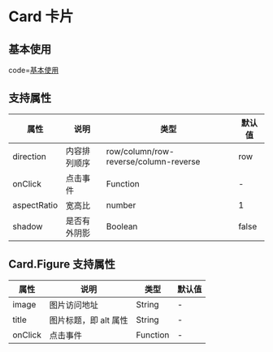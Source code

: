 # Card 卡片

## 基本使用

code=[基本使用](card)

## 支持属性

| 属性        | 说明         | 类型                                  | 默认值 |
| ----------- | ------------ | ------------------------------------- | ------ |
| direction   | 内容排列顺序 | row/column/row-reverse/column-reverse | row    |
| onClick     | 点击事件     | Function                              | -      |
| aspectRatio | 宽高比       | number                                | 1      |
| shadow      | 是否有外阴影 | Boolean                               | false  |

## Card.Figure 支持属性

| 属性    | 说明                  | 类型     | 默认值 |
| ------- | --------------------- | -------- | ------ |
| image   | 图片访问地址          | String   | -      |
| title   | 图片标题，即 alt 属性 | String   | -      |
| onClick | 点击事件              | Function | -      |
